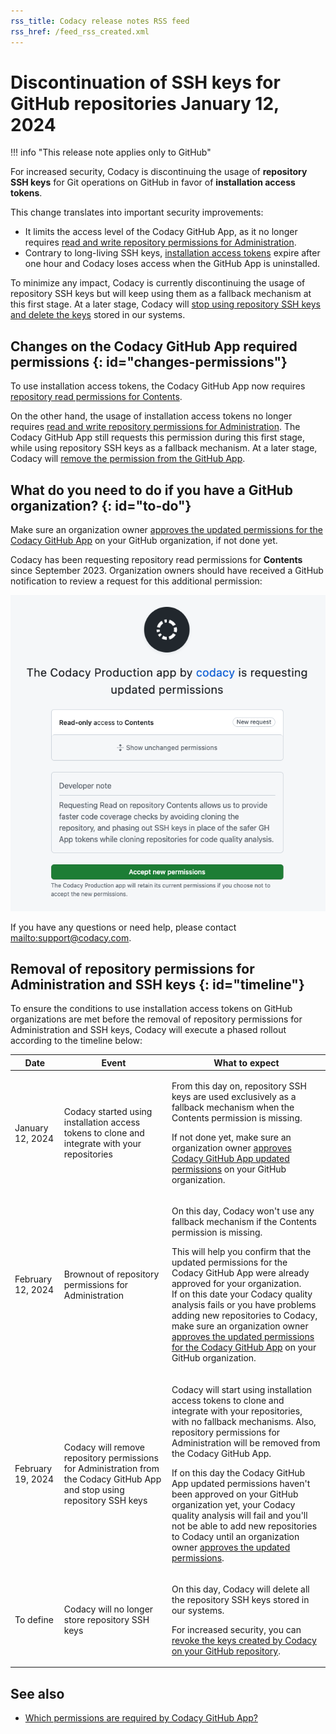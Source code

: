 ```yaml
---
rss_title: Codacy release notes RSS feed
rss_href: /feed_rss_created.xml
---
```


# Discontinuation of SSH keys for GitHub repositories January 12, 2024

!!! info "This release note applies only to GitHub"

For increased security, Codacy is discontinuing the usage of **repository SSH keys** for Git operations on GitHub in favor of **installation access tokens**.

This change translates into important security improvements:

-   It limits the access level of the Codacy GitHub App, as it no longer requires [read and write repository permissions for Administration](https://docs.github.com/en/rest/authentication/permissions-required-for-github-apps?apiVersion=2022-11-28#repository-permissions-for-administration).
-   Contrary to long-living SSH keys, [installation access tokens](https://docs.github.com/en/apps/creating-github-apps/authenticating-with-a-github-app/generating-an-installation-access-token-for-a-github-app#about-installation-access-tokens) expire after one hour and Codacy loses access when the GitHub App is uninstalled.

To minimize any impact, Codacy is currently discontinuing the usage of repository SSH keys but will keep using them as a fallback mechanism at this first stage. At a later stage, Codacy will [stop using repository SSH keys and delete the keys](#timeline) stored in our systems.

## Changes on the Codacy GitHub App required permissions {: id="changes-permissions"}

To use installation access tokens, the Codacy GitHub App now requires [repository read permissions for Contents](https://docs.github.com/en/rest/authentication/permissions-required-for-github-apps?apiVersion=2022-11-28#repository-permissions-for-contents).

On the other hand, the usage of installation access tokens no longer requires [read and write repository permissions for Administration](https://docs.github.com/en/rest/authentication/permissions-required-for-github-apps?apiVersion=2022-11-28#repository-permissions-for-administration). The Codacy GitHub App still requests this permission during this first stage, while using repository SSH keys as a fallback mechanism. At a later stage, Codacy will [remove the permission from the GitHub App](#timeline).

## What do you need to do if you have a GitHub organization? {: id="to-do"}

Make sure an organization owner [approves the updated permissions for the Codacy GitHub App](https://docs.github.com/en/apps/using-github-apps/reviewing-and-modifying-installed-github-apps) on your GitHub organization, if not done yet.

Codacy has been requesting repository read permissions for **Contents** since September 2023. Organization owners should have received a GitHub notification to review a request for this additional permission:

![Codacy GitHub App updated permissions request](../images/2023-12-DD-gh-updated-permissions.png)<!--TODO PLUTO-802 Rename image-->

If you have any questions or need help, please contact <mailto:support@codacy.com>.

## Removal of repository permissions for Administration and SSH keys {: id="timeline"}

To ensure the conditions to use installation access tokens on GitHub organizations are met before the removal of repository permissions for Administration and SSH keys, Codacy will execute a phased rollout according to the timeline below:

<table>
  <thead>
    <th>Date</th>
    <th>Event</th>
    <th>What to expect</th>
  </thead>
  <tbody>
    <tr>
      <td>January 12, 2024</td>
      <td>Codacy started using installation access tokens to clone and integrate with your repositories</td>
      <td>
        <p>From this day on, repository SSH keys are used exclusively as a fallback mechanism when the Contents permission is missing.</p>
        <p>If not done yet, make sure an organization owner <a href="#to-do">approves Codacy GitHub App updated permissions</a> on your GitHub organization.</p>
      </td>
    </tr>
    <tr>
      <td>February 12, 2024</td>
      <td>Brownout of repository permissions for Administration</td>
      <td>
        <p>On this day, Codacy won't use any fallback mechanism if the Contents permission is missing.</p>
        <p>This will help you confirm that the updated permissions for the Codacy GitHub App were already approved for your organization.<br/>If on this date your Codacy quality analysis fails or you have problems adding new repositories to Codacy, make sure an organization owner <a href="#to-do">approves the updated permissions for the Codacy GitHub App</a> on your GitHub organization.</p>
      </td>
    </tr>
    <tr>
      <td>February 19, 2024</td>
      <td>Codacy will remove repository permissions for Administration from the Codacy GitHub App and stop using repository SSH keys</td>
      <td>
        <p>Codacy will start using installation access tokens to clone and integrate with your repositories, with no fallback mechanisms. Also, repository permissions for Administration will be removed from the Codacy GitHub App.</p>
        <p>If on this day the Codacy GitHub App updated permissions haven't been approved on your GitHub organization yet, your Codacy quality analysis will fail and you'll not be able to add new repositories to Codacy until an organization owner <a href="#to-do">approves the updated permissions</a>.</p>
      </td>
    </tr>
    <tr>
      <td>To define</td>
      <td>Codacy will no longer store repository SSH keys</td>
      <td>
        <p>On this day, Codacy will delete all the repository SSH keys stored in our systems.</p>
        <p>For increased security, you can <a href="https://docs.github.com/en/authentication/keeping-your-account-and-data-secure/reviewing-your-deploy-keys">revoke the keys created by Codacy on your GitHub repository</a>.</p>
      </td>
    </tr>
  </tbody>
</table>

## See also

-   [Which permissions are required by Codacy GitHub App?](../../getting-started/which-permissions-does-codacy-need-from-my-account.md#github-cloud)
